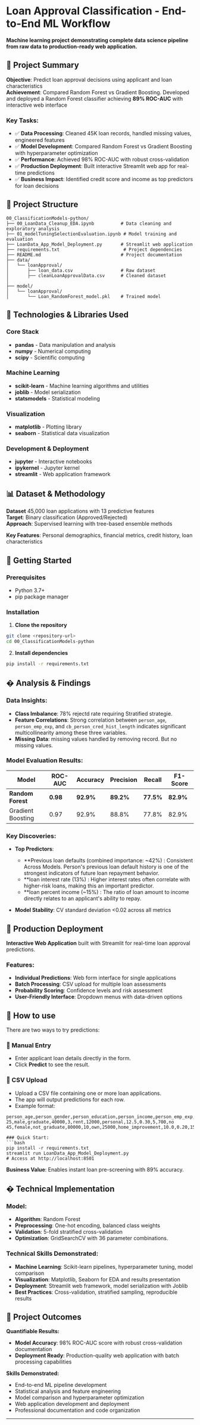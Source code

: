 # Loan Approval Classification - End-to-End ML Workflow

**Machine learning project demonstrating complete data science pipeline from raw data to production-ready web application.**

## 🎯 Project Summary

**Objective**: Predict loan approval decisions using applicant and loan characteristics  
**Achievement**: Compared Random Forest vs Gradient Boosting. Developed and deployed a Random Forest classifier achieving **89% ROC-AUC** with interactive web interface

### Key Tasks:
- ✅ **Data Processing**: Cleaned 45K loan records, handled missing values, engineered features
- ✅ **Model Development**: Compared Random Forest vs Gradient Boosting with hyperparameter optimization  
- ✅ **Performance**: Achieved 98% ROC-AUC with robust cross-validation
- ✅ **Production Deployment**: Built interactive Streamlit web app for real-time predictions
- ✅ **Business Impact**: Identified credit score and income as top predictors for loan decisions

## 📁 Project Structure

```
00_ClassificationModels-python/
├── 00_LoanData_Cleanup_EDA.ipynb          # Data cleaning and exploratory analysis
├── 01_modelTuningSelectionEvaluation.ipynb # Model training and evaluation
├── LoanData_App_Model_Deployment.py       # Streamlit web application
├── requirements.txt                        # Project dependencies
├── README.md                              # Project documentation
├── data/
│   └── loanApproval/
│       ├── loan_data.csv                  # Raw dataset
│       ├── cleanLoanApprovalData.csv      # Cleaned dataset
│       
├── model/
│   └── loanApproval/
│       └── Loan_RandomForest_model.pkl    # Trained model

```

## 🔧 Technologies & Libraries Used

### Core Stack
- **pandas**  - Data manipulation and analysis
- **numpy**  - Numerical computing
- **scipy**  - Scientific computing

### Machine Learning
- **scikit-learn**  - Machine learning algorithms and utilities
- **joblib**  - Model serialization
- **statsmodels** - Statistical modeling

### Visualization
- **matplotlib** - Plotting library
- **seaborn** - Statistical data visualization

### Development & Deployment
- **jupyter** - Interactive notebooks
- **ipykernel** - Jupyter kernel
- **streamlit** - Web application framework

## 📊 Dataset & Methodology

**Dataset** 45,000 loan applications with 13 predictive features  
**Target**: Binary classification (Approved/Rejected)  
**Approach**: Supervised learning with tree-based ensemble methods

**Key Features**: Personal demographics, financial metrics, credit history, loan characteristics

## 🚀 Getting Started

### Prerequisites
- Python 3.7+
- pip package manager

### Installation

1. **Clone the repository**
```bash
git clone <repository-url>
cd 00_ClassificationModels-python
```

2. **Install dependencies**
```bash
pip install -r requirements.txt
```

## � Analysis & Findings

### Data Insights:
- **Class Imbalance**: 78% rejectd rate requiring Stratified strategie.
- **Feature Correlations**: Strong correlation between `person_age`, `person_emp_exp`, and `cb_person_cred_hist_length` indicates significant multicollinearity among these three variables.
- **Missing Data**: missing values handled by removing record. But no missing values.

### Model Evaluation Results:
| Model | ROC-AUC | Accuracy | Precision | Recall | F1-Score |
|-------|---------|----------|-----------|--------|----------|
| **Random Forest** | **0.98** | **92.9%** | **89.2%** | **77.5%** | **82.9%** |
| Gradient Boosting | 0.97 | 92.9% | 88.8% | 77.8% | 82.9% |


### Key Discoveries:
- **Top Predictors**: 
    - **Previous loan defaults (combined importance: ~42%) : Consistent Across Models. Person's previous loan default history is one of the strongest indicators of future loan repayment behavior.
    - **loan interest rate (13%) :  Higher interest rates often correlate with higher-risk loans, making this an important predictor.
    - **loan percent income (~15%) : The ratio of loan amount to income directly relates to an applicant's ability to repay.
    
- **Model Stability**: CV standard deviation <0.02 across all metrics

## 🚀 Production Deployment

**Interactive Web Application** built with Streamlit for real-time loan approval predictions.

### Features:
- **Individual Predictions**: Web form interface for single applications
- **Batch Processing**: CSV upload for multiple loan assessments  
- **Probability Scoring**: Confidence levels and risk assessment
- **User-Friendly Interface**: Dropdown menus with data-driven options

## 🚀 How to use

There are two ways to try predictions:

### 🔹 Manual Entry
- Enter applicant loan details directly in the form.  
- Click **Predict** to see the result.  

### 🔹 CSV Upload
- Upload a CSV file containing one or more loan applications.  
- The app will output predictions for each row.  
- Example format:

```csv
person_age,person_gender,person_education,person_income,person_emp_exp,person_home_ownership,loan_amnt,loan_intent,loan_int_rate,loan_percent_income,cb_person_cred_hist_length,credit_score,previous_loan_defaults_on_file
25,male,graduate,40000,3,rent,12000,personal,12.5,0.30,5,700,no
45,female,not_graduate,80000,10,own,25000,home_improvement,10.0,0.20,15,720,yes

### Quick Start:
```bash
pip install -r requirements.txt
streamlit run LoanData_App_Model_Deployment.py
# Access at http://localhost:8501
```

**Business Value**: Enables instant loan pre-screening with 89% accuracy. 

## � Technical Implementation

### Model:
- **Algorithm**: Random Forest
- **Preprocessing**: One-hot encoding, balanced class weights
- **Validation**: 5-fold stratified cross-validation
- **Optimization**: GridSearchCV with 36 parameter combinations.

### Technical Skills Demonstrated:
- **Machine Learning**: Scikit-learn pipelines, hyperparameter tuning, model comparison
- **Visualization**: Matplotlib, Seaborn for EDA and results presentation
- **Deployment**: Streamlit web framework, model serialization with Joblib
- **Best Practices**: Cross-validation, stratified sampling, reproducible results

## 🎯 Project Outcomes

**Quantifiable Results:**
- **Model Accuracy**: 98% ROC-AUC score with robust cross-validation
documentation
- **Deployment Ready**: Production-quality web application with batch processing capabilities

**Skills Demonstrated:**
- End-to-end ML pipeline development
- Statistical analysis and feature engineering  
- Model comparison and hyperparameter optimization
- Web application development and deployment
- Professional documentation and code organization

---